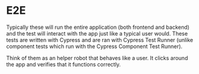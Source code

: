 # E2E

Typically these will run the entire application (both frontend and backend) and the test
will interact with the app just like a typical user would. These tests are written with
Cypress and are ran with Cypress Test Runner (unlike component tests which run with the
Cypress Component Test Runner).

Think of them as an helper robot that behaves like a user. It clicks around the app
and verifies that it functions correctly.
